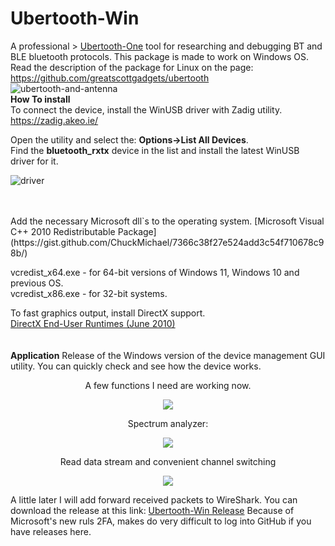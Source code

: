 # Ubertooth-Win    
A professional > [Ubertooth-One](https://greatscottgadgets.com/ubertoothone/) tool for researching and debugging BT and BLE bluetooth protocols. 
This package is made to work on Windows OS. Read the description of the package for Linux on the page: https://github.com/greatscottgadgets/ubertooth  
![ubertooth-and-antenna](https://github.com/sevstels/Ubertooth-Win/assets/13213368/2c892a59-b8d8-4965-8203-b17a37e11778)
<br>
<b>How To install</b>   
To connect the device, install the WinUSB driver with Zadig utility.   
https://zadig.akeo.ie/  

Open the utility and select the: <b>Options->List All Devices</b>.  
Find the <b>bluetooth_rxtx</b> device in the list and install the latest WinUSB driver for it.  

![driver](https://github.com/user-attachments/assets/59305e74-22e1-4c58-bb33-bd448a02dbf0)

<br>
<br>
Add the necessary Microsoft dll`s to the operating system.  
[Microsoft Visual C++ 2010 Redistributable Package](https://gist.github.com/ChuckMichael/7366c38f27e524add3c54f710678c98b/)  

vcredist_x64.exe - for 64-bit versions of Windows 11, Windows 10 and previous OS.  
vcredist_x86.exe - for 32-bit systems.

To fast graphics output, install DirectX support.  
[DirectX End-User Runtimes (June 2010)](https://www.microsoft.com/en-sg/download/details.aspx?id=8109)  
<br>
<br>
<b>Application</b>
Release of the Windows version of the device management GUI utility. You can quickly check and see how the device works.  

<p align="center">A few functions I need are working now.<p/>
<p align="center"><img src="https://github.com/sevstels/Ubertooth-Win/assets/13213368/e50a8506-a3fa-41db-8ea2-74f98c510b88"><p/>
<p align="center">Spectrum analyzer:<p/>

<p align="center"><img src="https://github.com/sevstels/Ubertooth-Win/assets/13213368/10f5888d-cb91-4ae8-8055-34f7c11a1ed8"><p/>

<p align="center">Read data stream and convenient channel switching<p/>

<p align="center"><img src="https://github.com/sevstels/Ubertooth-Win/assets/13213368/86b4bd34-3af3-47d0-884b-5483a8d8ea1b"><p/>
  
A little later I will add forward received packets to WireShark. You can download the release at this link: [Ubertooth-Win Release](https://gradient-sg.com/files/ubert/UW-Release.zip) 
Because of Microsoft's new ruls 2FA, makes do very difficult to log into GitHub if you have releases here.
